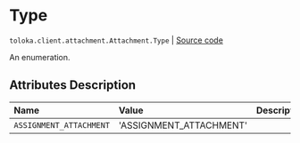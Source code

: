 # Type
`toloka.client.attachment.Attachment.Type` | [Source code](https://github.com/Toloka/toloka-kit/blob/v1.1.0.post1/src/client/attachment.py#L27)

An enumeration.

## Attributes Description

| Name | Value | Description |
| :------| :-----------| :----------| 
`ASSIGNMENT_ATTACHMENT`|'ASSIGNMENT_ATTACHMENT'|
